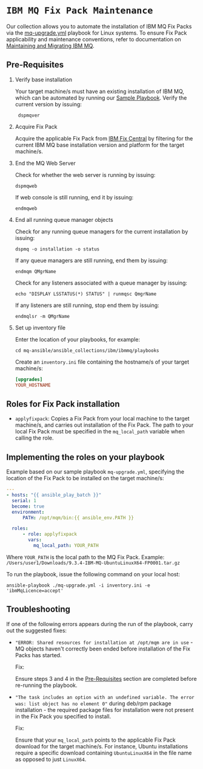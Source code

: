 # `IBM MQ Fix Pack Maintenance` 

Our collection allows you to automate the installation of IBM MQ Fix Packs via the [mq-upgrade.yml](https://github.com/bimsara-yasitha01/mq-ansible/blob/main/playbooks/mq-upgrade.yml) playbook for Linux systems. To ensure Fix Pack applicability and maintenance conventions, refer to documentation on [Maintaining and Migrating IBM MQ](https://www.ibm.com/docs/en/ibm-mq/9.3?topic=migrating-maintaining).

## Pre-Requisites

1. Verify base installation

    Your target machine/s must have an existing installation of IBM MQ, which can be automated by running our [Sample Playbook](https://github.com/ibm-messaging/mq-ansible#run-our-sample-playbook). Verify the current version by issuing:

    ```shell
     dspmqver
    ```

2. Acquire Fix Pack

    Acquire the applicable Fix Pack from [IBM Fix Central](https://www.ibm.com/support/fixcentral) by filtering for the current IBM MQ base installation version and platform for the target machine/s.

3. End the MQ Web Server

    Check for whether the web server is running by issuing:

    ```shell
    dspmqweb
    ```

    If web console is still running, end it by issuing:

    ```shell
    endmqweb
    ```

4. End all running queue manager objects

    Check for any running queue managers for the current installation by issuing:

    ```shell
    dspmq -o installation -o status
    ```

    If any queue managers are still running, end them by issuing:

    ```shell
    endmqm QMgrName
    ```
        
    Check for any listeners associated with a queue manager by issuing:

    ```shell
    echo "DISPLAY LSSTATUS(*) STATUS" | runmqsc QmgrName
    ```

    If any listeners are still running, stop end them by issuing:

    ```shell
    endmqlsr -m QMgrName
    ```
5. Set up inventory file

     Enter the location of your playbooks, for example:

     ```shell
     cd mq-ansible/ansible_collections/ibm/ibmmq/playbooks
     ```

    Create an `inventory.ini` file containing the hostname/s of your target machine/s:

    ```ini
    [upgrades]
    YOUR_HOSTNAME
    ```

## Roles for Fix Pack installation

  - ``applyfixpack``: Copies a Fix Pack from your local machine to the target machine/s, and carries out installation of the Fix Pack. The path to your local Fix Pack must be specified in the `mq_local_path` variable when calling the role.

## Implementing the roles on your playbook

  Example based on our sample playbook `mq-upgrade.yml`, specifying the location of the Fix Pack to be installed on the target machine/s:

  ```yaml
---
- hosts: "{{ ansible_play_batch }}"
    serial: 1
    become: true
    environment:
        PATH: /opt/mqm/bin:{{ ansible_env.PATH }}

    roles:
        - role: applyfixpack
          vars:
            mq_local_path: YOUR_PATH
```

Where `YOUR_PATH` is the local path to the MQ Fix Pack. Example: `/Users/user1/Downloads/9.3.4-IBM-MQ-UbuntuLinuxX64-FP0001.tar.gz`

  
To run the playbook, issue the following command on your local host:

```
ansible-playbook ./mq-upgrade.yml -i inventory.ini -e 'ibmMqLicence=accept'
```
    
## Troubleshooting

If one of the following errors appears during the run of the playbook, carry out the suggested fixes:

- `"ERROR: Shared resources for installation at /opt/mqm are in use` - MQ objects haven't correctly been ended before installation of the Fix Packs has started. 

    Fix: 
    
    Ensure steps 3 and 4 in the [Pre-Requisites](#pre-requisites) section are completed before re-running the playbook.

- `"The task includes an option with an undefined variable. The error was: list object has no element 0"` during deb/rpm package installation - the required package files for installation were not present in the Fix Pack you specified to install.

    Fix: 
    
    Ensure that your `mq_local_path` points to the applicable Fix Pack download for the target machine/s. For instance, Ubuntu installations require a specific download containing `UbuntuLinuxX64` in the file name as opposed to just `LinuxX64`.